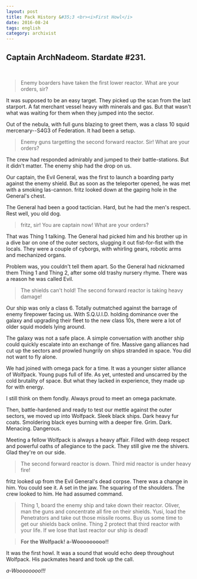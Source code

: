 ```yaml
---
layout: post
title: Pack History &#35;3 <br><i>First Howl</i>
date: 2016-08-24
tags: english
category: archivist
---
```

Captain ArchNadeom. Stardate #231.
----------------------------------
&nbsp; 

> Enemy boarders have taken the first lower reactor. What are your orders, sir?

It was supposed to be an easy target. They picked up the scan from the last starport. A fat merchant vessel heavy with minerals and gas. But that wasn't what was waiting for them when they jumped into the sector.

Out of the nebula, with full guns blazing to greet them, was a class 10 squid mercenary--S4G3 of Federation. It had been a setup.

> Enemy guns targetting the second forward reactor. Sir! What are your orders?

The crew had responded admirably and jumped to their battle-stations. But it didn't matter. The enemy ship had the drop on us.

Our captain, the Evil General, was the first to launch a boarding party against the enemy shield. But as soon as the teleporter opened, he was met with a smoking las-cannon. fritz looked down at the gaping hole in the General's chest.

The General had been a good tactician. Hard, but he had the men's respect. Rest well, you old dog.

> fritz, sir! You are captain now! What are your orders?

That was Thing 1 talking. The General had picked him and his brother up in a dive bar on one of the outer sectors, slugging it out fist-for-fist with the locals. They were a couple of cyborgs, with whirling gears, robotic arms and mechanized organs.

Problem was, you couldn't tell them apart. So the General had nicknamed them Thing 1 and Thing 2, after some old trashy nursery rhyme. There was a reason he was called Evil.

> The shields can't hold! The second forward reactor is taking heavy damage!

Our ship was only a class 6. Totally outmatched against the barrage of enemy firepower facing us. With S.Q.U.I.D. holding dominance over the galaxy and upgrading their fleet to the new class 10s, there were a lot of older squid models lying around.

The galaxy was not a safe place. A simple conversation with another ship could quickly escalate into an exchange of fire. Massive gang alliances had cut up the sectors and prowled hungrily on ships stranded in space. You did not want to fly alone.

We had joined with omega pack for a time. It was a younger sister alliance of Wolfpack. Young pups full of life. As yet, untested and unscarred by the cold brutality of space. But what they lacked in experience, they made up for with energy.

I still think on them fondly. Always proud to meet an omega packmate.

Then, battle-hardened and ready to test our mettle against the outer sectors, we moved up into Wolfpack. Sleek black ships. Dark heavy fur coats. Smoldering black eyes burning with a deeper fire. Grim. Dark. Menacing. Dangerous.

Meeting a fellow Wolfpack is always a heavy affair. Filled with deep respect and powerful oaths of allegiance to the pack. They still give me the shivers. Glad they're on our side.

> The second forward reactor is down. Third mid reactor is under heavy fire!

fritz looked up from the Evil General's dead corpse. There was a change in him. You could see it. A set in the jaw. The squaring of the shoulders. The crew looked to him. He had assumed command.

> Thing 1, board the enemy ship and take down their reactor. Oliver, man the guns and concentrate all fire on their shields. Yusi, load the Penetrators and take out those missile rooms. Buy us some time to get our shields back online. Thing 2 protect that third reactor with your life. If we lose that last reactor our ship is dead!

> **For the Wolfpack! a-Wooooooooo!!**

It was the first howl. It was a sound that would echo deep throughout Wolfpack. His packmates heard and took up the call.

_a-Woooooooo!!!_
